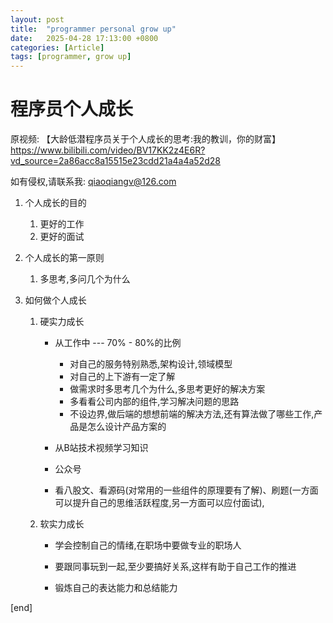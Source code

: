 ```yaml
---
layout: post
title:  "programmer personal grow up"
date:   2025-04-28 17:13:00 +0800
categories: [Article]
tags: [programmer, grow up]
---
```

# 程序员个人成长

原视频: 【大龄低潜程序员关于个人成长的思考:我的教训，你的财富】
<https://www.bilibili.com/video/BV17KK2z4E6R?vd_source=2a86acc8a15515e23cdd21a4a4a52d28>

如有侵权,请联系我: qiaoqiangv@126.com

1. 个人成长的目的

   1. 更好的工作
   2. 更好的面试

2. 个人成长的第一原则

   1. 多思考,多问几个为什么

3. 如何做个人成长

   1. 硬实力成长

      - 从工作中 --- 70% - 80%的比例
        - 对自己的服务特别熟悉,架构设计,领域模型
        - 对自己的上下游有一定了解
        - 做需求时多思考几个为什么,多思考更好的解决方案
        - 多看看公司内部的组件,学习解决问题的思路
        - 不设边界,做后端的想想前端的解决方法,还有算法做了哪些工作,产品是怎么设计产品方案的

      - 从B站技术视频学习知识

      - 公众号

      - 看八股文、看源码(对常用的一些组件的原理要有了解)、刷题(一方面可以提升自己的思维活跃程度,另一方面可以应付面试),

   2. 软实力成长

      - 学会控制自己的情绪,在职场中要做专业的职场人

      - 要跟同事玩到一起,至少要搞好关系,这样有助于自己工作的推进

      - 锻炼自己的表达能力和总结能力

[end]
